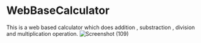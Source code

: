 # WebBaseCalculator
This is a web based calculator which does addition , substraction , division and multiplication operation.
![Screenshot (109)](https://user-images.githubusercontent.com/60296760/116800483-4dbe0280-aab6-11eb-893d-78a6d505c90b.png)
